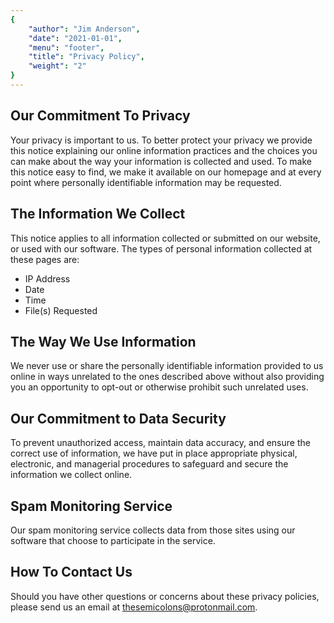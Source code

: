 ```yaml
---
{
	"author": "Jim Anderson",
	"date": "2021-01-01",
	"menu": "footer",
	"title": "Privacy Policy",
	"weight": "2"
}
---
```


## Our Commitment To Privacy

Your privacy is important to us. To better protect your privacy we provide this
notice explaining our online information practices and the choices you can make
about the way your information is collected and used. To make this notice easy
to find, we make it available on our homepage and at every point where
personally identifiable information may be requested.

## The Information We Collect

This notice applies to all information collected or submitted on our website, or
used with our software. The types of personal information collected at these
pages are:

* IP Address
* Date
* Time
* File(s) Requested

## The Way We Use Information

We never use or share the personally identifiable information provided to us
online in ways unrelated to the ones described above without also providing you
an opportunity to opt-out or otherwise prohibit such unrelated uses.

## Our Commitment to Data Security

To prevent unauthorized access, maintain data accuracy, and ensure the correct
use of information, we have put in place appropriate physical, electronic, and
managerial procedures to safeguard and secure the information we collect online.

## Spam Monitoring Service

Our spam monitoring service collects data from those sites using our software
that choose to participate in the service.

## How To Contact Us

Should you have other questions or concerns about these privacy policies, please
send us an email at
[thesemicolons@protonmail.com](mailto:thesemicolons@protonmail.com).
